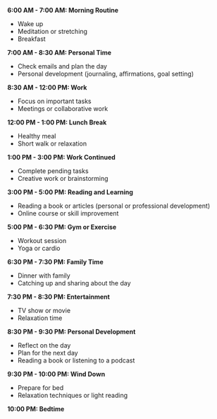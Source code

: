 **6:00 AM - 7:00 AM: Morning Routine**

- Wake up
- Meditation or stretching
- Breakfast

**7:00 AM - 8:30 AM: Personal Time**

- Check emails and plan the day
- Personal development (journaling, affirmations, goal setting)

**8:30 AM - 12:00 PM: Work**

- Focus on important tasks
- Meetings or collaborative work

**12:00 PM - 1:00 PM: Lunch Break**

- Healthy meal
- Short walk or relaxation

**1:00 PM - 3:00 PM: Work Continued**

- Complete pending tasks
- Creative work or brainstorming

**3:00 PM - 5:00 PM: Reading and Learning**

- Reading a book or articles (personal or professional development)
- Online course or skill improvement

**5:00 PM - 6:30 PM: Gym or Exercise**

- Workout session
- Yoga or cardio

**6:30 PM - 7:30 PM: Family Time**

- Dinner with family
- Catching up and sharing about the day

**7:30 PM - 8:30 PM: Entertainment**

- TV show or movie
- Relaxation time

**8:30 PM - 9:30 PM: Personal Development**

- Reflect on the day
- Plan for the next day
- Reading a book or listening to a podcast

**9:30 PM - 10:00 PM: Wind Down**

- Prepare for bed
- Relaxation techniques or light reading

**10:00 PM: Bedtime**